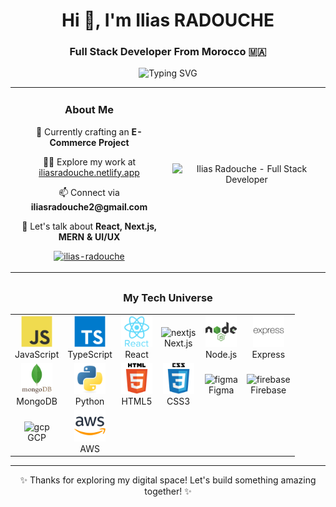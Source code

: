 <div align="center">

# Hi 👋, I'm Ilias RADOUCHE
### Full Stack Developer From Morocco 🇲🇦

<p align="center">
  <img src="https://readme-typing-svg.demolab.com?font=Fira+Code&duration=3000&pause=500&center=true&vCenter=true&random=false&width=435&lines=Full+Stack+Developer;React+%2B+Next.js+Developer;MERN+Stack+Expert;UI%2FUX+Enthusiast" alt="Typing SVG" />
</p>

<table>
  <tr>
    <td width="50%" align="center">
      <h3>About Me</h3>
      <p>🔭 Currently crafting an <strong>E-Commerce Project</strong></p>
      <p>👨‍💻 Explore my work at <a href="https://iliasradouche.netlify.app/" target="_blank">iliasradouche.netlify.app</a></p>
      <p>📫 Connect via <strong>iliasradouche2@gmail.com</strong></p>
      <p>💬 Let's talk about <strong>React, Next.js, MERN & UI/UX</strong></p>
      <p>
        <a href="https://linkedin.com/in/ilias-radouche" target="_blank">
          <img src="https://raw.githubusercontent.com/rahuldkjain/github-profile-readme-generator/master/src/images/icons/Social/linked-in-alt.svg" alt="ilias-radouche" height="30" width="40" />
        </a>
      </p>
    </td>
    <td width="50%" align="center">
      <img align="center" src="https://github-readme-stats.vercel.app/api/top-langs?username=iliasradouche&show_icons=true&theme=tokyonight&locale=en&layout=compact" alt="Ilias Radouche - Full Stack Developer" />
      <br /><br />
    </td>
  </tr>
</table>

<div align="center" style="margin-top: 30px;">
  <h3>My Tech Universe</h3>
  <table>
    <tr>
      <td align="center"><img src="https://raw.githubusercontent.com/devicons/devicon/master/icons/javascript/javascript-original.svg" alt="javascript" width="50" height="50"/><br />JavaScript</td>
      <td align="center"><img src="https://raw.githubusercontent.com/devicons/devicon/master/icons/typescript/typescript-original.svg" alt="typescript" width="50" height="50"/><br />TypeScript</td>
      <td align="center"><img src="https://raw.githubusercontent.com/devicons/devicon/master/icons/react/react-original-wordmark.svg" alt="react" width="50" height="50"/><br />React</td>
      <td align="center"><img src="https://cdn.worldvectorlogo.com/logos/nextjs-2.svg" alt="nextjs" width="50" height="50"/><br />Next.js</td>
      <td align="center"><img src="https://raw.githubusercontent.com/devicons/devicon/master/icons/nodejs/nodejs-original-wordmark.svg" alt="nodejs" width="50" height="50"/><br />Node.js</td>
      <td align="center"><img src="https://raw.githubusercontent.com/devicons/devicon/master/icons/express/express-original-wordmark.svg" alt="express" width="50" height="50"/><br />Express</td>
    </tr>
    <tr>
      <td align="center"><img src="https://raw.githubusercontent.com/devicons/devicon/master/icons/mongodb/mongodb-original-wordmark.svg" alt="mongodb" width="50" height="50"/><br />MongoDB</td>
      <td align="center"><img src="https://raw.githubusercontent.com/devicons/devicon/master/icons/python/python-original.svg" alt="python" width="50" height="50"/><br />Python</td>
      <td align="center"><img src="https://raw.githubusercontent.com/devicons/devicon/master/icons/html5/html5-original-wordmark.svg" alt="html5" width="50" height="50"/><br />HTML5</td>
      <td align="center"><img src="https://raw.githubusercontent.com/devicons/devicon/master/icons/css3/css3-original-wordmark.svg" alt="css3" width="50" height="50"/><br />CSS3</td>
      <td align="center"><img src="https://www.vectorlogo.zone/logos/figma/figma-icon.svg" alt="figma" width="50" height="50"/><br />Figma</td>
      <td align="center"><img src="https://www.vectorlogo.zone/logos/firebase/firebase-icon.svg" alt="firebase" width="50" height="50"/><br />Firebase</td>
    </tr>
    <tr>
      <td align="center"><img src="https://www.vectorlogo.zone/logos/google_cloud/google_cloud-icon.svg" alt="gcp" width="50" height="50"/><br />GCP</td>
      <td align="center"><img src="https://raw.githubusercontent.com/devicons/devicon/master/icons/amazonwebservices/amazonwebservices-original-wordmark.svg" alt="aws" width="50" height="50"/><br />AWS</td>
      <td align="center" colspan="4"></td>
    </tr>
  </table>
</div>

---

<p align="center">✨ Thanks for exploring my digital space! Let's build something amazing together! ✨</p>

</div>

